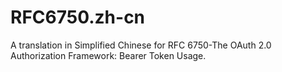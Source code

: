 RFC6750.zh-cn
=============
A translation in Simplified Chinese for RFC 6750-The OAuth 2.0 Authorization Framework: Bearer Token Usage.